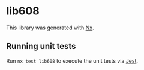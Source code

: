 # lib608

This library was generated with [Nx](https://nx.dev).

## Running unit tests

Run `nx test lib608` to execute the unit tests via [Jest](https://jestjs.io).
